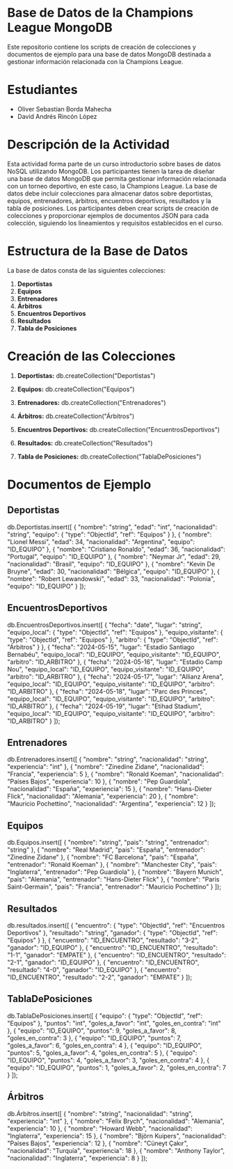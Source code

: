 # Base de Datos de la Champions League MongoDB

Este repositorio contiene los scripts de creación de colecciones y documentos de ejemplo para una base de datos MongoDB destinada a gestionar información relacionada con la Champions League.

# Estudiantes

- Oliver Sebastian Borda Mahecha
- David Andrés Rincón López

# Descripción de la Actividad

Esta actividad forma parte de un curso introductorio sobre bases de datos NoSQL utilizando MongoDB. Los participantes tienen la tarea de diseñar una base de datos MongoDB que permita gestionar información relacionada con un torneo deportivo, en este caso, la Champions League. La base de datos debe incluir colecciones para almacenar datos sobre deportistas, equipos, entrenadores, árbitros, encuentros deportivos, resultados y la tabla de posiciones. Los participantes deben crear scripts de creación de colecciones y proporcionar ejemplos de documentos JSON para cada colección, siguiendo los lineamientos y requisitos establecidos en el curso.

# Estructura de la Base de Datos

La base de datos consta de las siguientes colecciones:

1. **Deportistas**
2. **Equipos**
3. **Entrenadores**
4. **Árbitros**
5. **Encuentros Deportivos**
6. **Resultados**
7. **Tabla de Posiciones**

# Creación de las Colecciones

1. **Deportistas:**
db.createCollection("Deportistas")

2. **Equipos:**
db.createCollection("Equipos")

3. **Entrenadores:**
db.createCollection("Entrenadores")

4. **Árbitros:**
db.createCollection("Árbitros")

5. **Encuentros Deportivos:**
db.createCollection("EncuentrosDeportivos")

6. **Resultados:**
db.createCollection("Resultados")

7. **Tabla de Posiciones:**
db.createCollection("TablaDePosiciones")

# Documentos de Ejemplo

## Deportistas

db.Deportistas.insert([
  {
    "nombre": "string",
    "edad": "int",
    "nacionalidad": "string",
    "equipo": {
      "type": "ObjectId",
      "ref": "Equipos"
    }
  },
  {
    "nombre": "Lionel Messi",
    "edad": 34,
    "nacionalidad": "Argentina",
    "equipo": "ID_EQUIPO"
  },
  {
    "nombre": "Cristiano Ronaldo",
    "edad": 36,
    "nacionalidad": "Portugal",
    "equipo": "ID_EQUIPO"
  },
  {
    "nombre": "Neymar Jr",
    "edad": 29,
    "nacionalidad": "Brasil",
    "equipo": "ID_EQUIPO"
  },
  {
    "nombre": "Kevin De Bruyne",
    "edad": 30,
    "nacionalidad": "Bélgica",
    "equipo": "ID_EQUIPO"
  },
  {
    "nombre": "Robert Lewandowski",
    "edad": 33,
    "nacionalidad": "Polonia",
    "equipo": "ID_EQUIPO"
  }
]);

## EncuentrosDeportivos

db.EncuentrosDeportivos.insert([
  {
    "fecha": "date",
    "lugar": "string",
    "equipo_local": {
      "type": "ObjectId",
      "ref": "Equipos"
    },
    "equipo_visitante": {
      "type": "ObjectId",
      "ref": "Equipos"
    },
    "arbitro": {
      "type": "ObjectId",
      "ref": "Árbitros"
    }
  },
  {
    "fecha": "2024-05-15",
    "lugar": "Estadio Santiago Bernabéu",
    "equipo_local": "ID_EQUIPO",
    "equipo_visitante": "ID_EQUIPO",
    "arbitro": "ID_ARBITRO"
  },
  {
    "fecha": "2024-05-16",
    "lugar": "Estadio Camp Nou",
    "equipo_local": "ID_EQUIPO",
    "equipo_visitante": "ID_EQUIPO",
    "arbitro": "ID_ARBITRO"
  },
  {
    "fecha": "2024-05-17",
    "lugar": "Allianz Arena",
    "equipo_local": "ID_EQUIPO",
    "equipo_visitante": "ID_EQUIPO",
    "arbitro": "ID_ARBITRO"
  },
  {
    "fecha": "2024-05-18",
    "lugar": "Parc des Princes",
    "equipo_local": "ID_EQUIPO",
    "equipo_visitante": "ID_EQUIPO",
    "arbitro": "ID_ARBITRO"
  },
  {
    "fecha": "2024-05-19",
    "lugar": "Etihad Stadium",
    "equipo_local": "ID_EQUIPO",
    "equipo_visitante": "ID_EQUIPO",
    "arbitro": "ID_ARBITRO"
  }
]);

## Entrenadores

db.Entrenadores.insert([
  {
    "nombre": "string",
    "nacionalidad": "string",
    "experiencia": "int"
  },
  {
    "nombre": "Zinedine Zidane",
    "nacionalidad": "Francia",
    "experiencia": 5
  },
  {
    "nombre": "Ronald Koeman",
    "nacionalidad": "Países Bajos",
    "experiencia": 10
  },
  {
    "nombre": "Pep Guardiola",
    "nacionalidad": "España",
    "experiencia": 15
  },
  {
    "nombre": "Hans-Dieter Flick",
    "nacionalidad": "Alemania",
    "experiencia": 20
  },
  {
    "nombre": "Mauricio Pochettino",
    "nacionalidad": "Argentina",
    "experiencia": 12
  }
]);

## Equipos

db.Equipos.insert([
  {
    "nombre": "string",
    "pais": "string",
    "entrenador": "string"
  },
  {
    "nombre": "Real Madrid",
    "pais": "España",
    "entrenador": "Zinedine Zidane"
  },
  {
    "nombre": "FC Barcelona",
    "pais": "España",
    "entrenador": "Ronald Koeman"
  },
  {
    "nombre": "Manchester City",
    "pais": "Inglaterra",
    "entrenador": "Pep Guardiola"
  },
  {
    "nombre": "Bayern Munich",
    "pais": "Alemania",
    "entrenador": "Hans-Dieter Flick"
  },
  {
    "nombre": "Paris Saint-Germain",
    "pais": "Francia",
    "entrenador": "Mauricio Pochettino"
  }
]);

## Resultados

db.resultados.insert([
  {
    "encuentro": {
      "type": "ObjectId",
      "ref": "Encuentros Deportivos"
    },
    "resultado": "string",
    "ganador": {
      "type": "ObjectId",
      "ref": "Equipos"
    }
  },
  {
    "encuentro": "ID_ENCUENTRO",
    "resultado": "3-2",
    "ganador": "ID_EQUIPO"
  },
  {
    "encuentro": "ID_ENCUENTRO",
    "resultado": "1-1",
    "ganador": "EMPATE"
  },
  {
    "encuentro": "ID_ENCUENTRO",
    "resultado": "2-1",
    "ganador": "ID_EQUIPO"
  },
  {
    "encuentro": "ID_ENCUENTRO",
    "resultado": "4-0",
    "ganador": "ID_EQUIPO"
  },
  {
    "encuentro": "ID_ENCUENTRO",
    "resultado": "2-2",
    "ganador": "EMPATE"
  }
]);

## TablaDePosiciones

db.TablaDePosiciones.insert([
  {
    "equipo": {
      "type": "ObjectId",
      "ref": "Equipos"
    },
    "puntos": "int",
    "goles_a_favor": "int",
    "goles_en_contra": "int"
  },
  {
    "equipo": "ID_EQUIPO",
    "puntos": 9,
    "goles_a_favor": 8,
    "goles_en_contra": 3
  },
  {
    "equipo": "ID_EQUIPO",
    "puntos": 7,
    "goles_a_favor": 6,
    "goles_en_contra": 4
  },
  {
    "equipo": "ID_EQUIPO",
    "puntos": 5,
    "goles_a_favor": 4,
    "goles_en_contra": 5
  },
  {
    "equipo": "ID_EQUIPO",
    "puntos": 4,
    "goles_a_favor": 3,
    "goles_en_contra": 4
  },
  {
    "equipo": "ID_EQUIPO",
    "puntos": 1,
    "goles_a_favor": 2,
    "goles_en_contra": 7
  }
]);

## Árbitros 

db.Árbitros.insert([
  {
    "nombre": "string",
    "nacionalidad": "string",
    "experiencia": "int"
  },
  {
    "nombre": "Felix Brych",
    "nacionalidad": "Alemania",
    "experiencia": 10
  },
  {
    "nombre": "Howard Webb",
    "nacionalidad": "Inglaterra",
    "experiencia": 15
  },
  {
    "nombre": "Björn Kuipers",
    "nacionalidad": "Países Bajos",
    "experiencia": 12
  },
  {
    "nombre": "Cüneyt Çakır",
    "nacionalidad": "Turquía",
    "experiencia": 18
  },
  {
    "nombre": "Anthony Taylor",
    "nacionalidad": "Inglaterra",
    "experiencia": 8
  }
]);